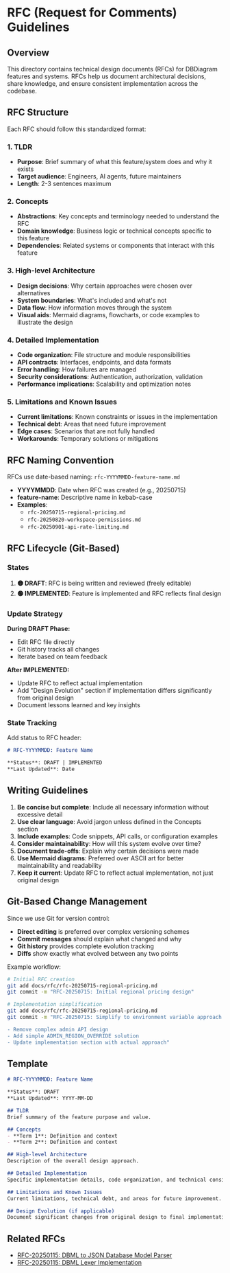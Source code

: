 # RFC (Request for Comments) Guidelines

## Overview

This directory contains technical design documents (RFCs) for DBDiagram features and systems. RFCs help us document architectural decisions, share knowledge, and ensure consistent implementation across the codebase.

## RFC Structure

Each RFC should follow this standardized format:

### 1. TLDR
- **Purpose**: Brief summary of what this feature/system does and why it exists
- **Target audience**: Engineers, AI agents, future maintainers
- **Length**: 2-3 sentences maximum

### 2. Concepts
- **Abstractions**: Key concepts and terminology needed to understand the RFC
- **Domain knowledge**: Business logic or technical concepts specific to this feature
- **Dependencies**: Related systems or components that interact with this feature

### 3. High-level Architecture
- **Design decisions**: Why certain approaches were chosen over alternatives
- **System boundaries**: What's included and what's not
- **Data flow**: How information moves through the system
- **Visual aids**: Mermaid diagrams, flowcharts, or code examples to illustrate the design

### 4. Detailed Implementation
- **Code organization**: File structure and module responsibilities
- **API contracts**: Interfaces, endpoints, and data formats
- **Error handling**: How failures are managed
- **Security considerations**: Authentication, authorization, validation
- **Performance implications**: Scalability and optimization notes

### 5. Limitations and Known Issues
- **Current limitations**: Known constraints or issues in the implementation
- **Technical debt**: Areas that need future improvement
- **Edge cases**: Scenarios that are not fully handled
- **Workarounds**: Temporary solutions or mitigations

## RFC Naming Convention

RFCs use date-based naming: `rfc-YYYYMMDD-feature-name.md`

- **YYYYMMDD**: Date when RFC was created (e.g., 20250715)
- **feature-name**: Descriptive name in kebab-case
- **Examples**:
  - `rfc-20250715-regional-pricing.md`
  - `rfc-20250820-workspace-permissions.md`
  - `rfc-20250901-api-rate-limiting.md`

## RFC Lifecycle (Git-Based)

### States

1. **🟡 DRAFT**: RFC is being written and reviewed (freely editable)
2. **🟢 IMPLEMENTED**: Feature is implemented and RFC reflects final design

### Update Strategy

**During DRAFT Phase:**
- Edit RFC file directly
- Git history tracks all changes
- Iterate based on team feedback

**After IMPLEMENTED:**
- Update RFC to reflect actual implementation
- Add "Design Evolution" section if implementation differs significantly from original design
- Document lessons learned and key insights

### State Tracking

Add status to RFC header:
```markdown
# RFC-YYYYMMDD: Feature Name

**Status**: DRAFT | IMPLEMENTED
**Last Updated**: Date
```

## Writing Guidelines

1. **Be concise but complete**: Include all necessary information without excessive detail
2. **Use clear language**: Avoid jargon unless defined in the Concepts section
3. **Include examples**: Code snippets, API calls, or configuration examples
4. **Consider maintainability**: How will this system evolve over time?
5. **Document trade-offs**: Explain why certain decisions were made
6. **Use Mermaid diagrams**: Preferred over ASCII art for better maintainability and readability
7. **Keep it current**: Update RFC to reflect actual implementation, not just original design

## Git-Based Change Management

Since we use Git for version control:
- **Direct editing** is preferred over complex versioning schemes
- **Commit messages** should explain what changed and why
- **Git history** provides complete evolution tracking
- **Diffs** show exactly what evolved between any two points

Example workflow:
```bash
# Initial RFC creation
git add docs/rfc/rfc-20250715-regional-pricing.md
git commit -m "RFC-20250715: Initial regional pricing design"

# Implementation simplification
git add docs/rfc/rfc-20250715-regional-pricing.md
git commit -m "RFC-20250715: Simplify to environment variable approach

- Remove complex admin API design
- Add simple ADMIN_REGION_OVERRIDE solution
- Update implementation section with actual approach"
```

## Template

```markdown
# RFC-YYYYMMDD: Feature Name

**Status**: DRAFT
**Last Updated**: YYYY-MM-DD

## TLDR
Brief summary of the feature purpose and value.

## Concepts
- **Term 1**: Definition and context
- **Term 2**: Definition and context

## High-level Architecture
Description of the overall design approach.

## Detailed Implementation
Specific implementation details, code organization, and technical considerations.

## Limitations and Known Issues
Current limitations, technical debt, and areas for future improvement.

## Design Evolution (if applicable)
Document significant changes from original design to final implementation.
```

## Related RFCs
- [RFC-20250115: DBML to JSON Database Model Parser](rfc-20250115-dbml-to-json-parser.md)
- [RFC-20250115: DBML Lexer Implementation](rfc-20250115-dbml-lexer.md)
